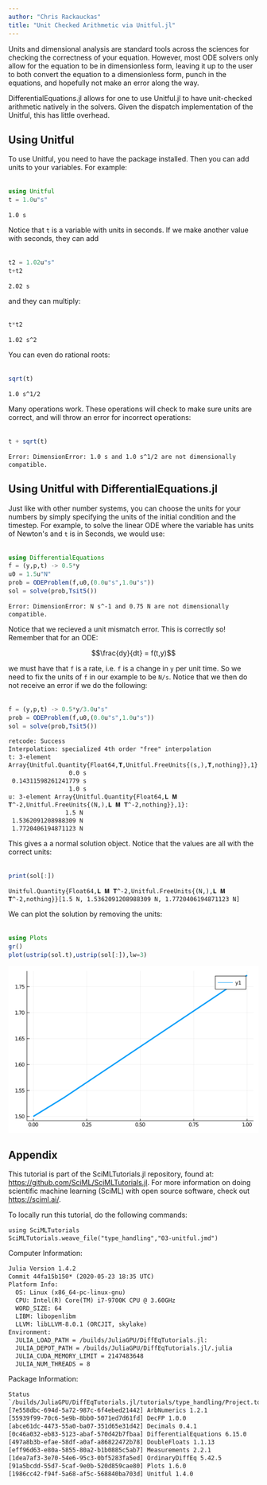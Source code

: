 ```yaml
---
author: "Chris Rackauckas"
title: "Unit Checked Arithmetic via Unitful.jl"
---
```



Units and dimensional analysis are standard tools across the sciences for checking the correctness of your equation. However, most ODE solvers only allow for the equation to be in dimensionless form, leaving it up to the user to both convert the equation to a dimensionless form, punch in the equations, and hopefully not make an error along the way.

DifferentialEquations.jl allows for one to use Unitful.jl to have unit-checked arithmetic natively in the solvers. Given the dispatch implementation of the Unitful, this has little overhead.

## Using Unitful

To use Unitful, you need to have the package installed. Then you can add units to your variables. For example:

````julia

using Unitful
t = 1.0u"s"
````


````
1.0 s
````





Notice that `t` is a variable with units in seconds. If we make another value with seconds, they can add

````julia

t2 = 1.02u"s"
t+t2
````


````
2.02 s
````





and they can multiply:

````julia

t*t2
````


````
1.02 s^2
````





You can even do rational roots:

````julia

sqrt(t)
````


````
1.0 s^1/2
````





Many operations work. These operations will check to make sure units are correct, and will throw an error for incorrect operations:

````julia

t + sqrt(t)
````


````
Error: DimensionError: 1.0 s and 1.0 s^1/2 are not dimensionally compatible.
````





## Using Unitful with DifferentialEquations.jl

Just like with other number systems, you can choose the units for your numbers by simply specifying the units of the initial condition and the timestep. For example, to solve the linear ODE where the variable has units of Newton's and `t` is in Seconds, we would use:

````julia

using DifferentialEquations
f = (y,p,t) -> 0.5*y
u0 = 1.5u"N"
prob = ODEProblem(f,u0,(0.0u"s",1.0u"s"))
sol = solve(prob,Tsit5())
````


````
Error: DimensionError: N s^-1 and 0.75 N are not dimensionally compatible.
````





Notice that we recieved a unit mismatch error. This is correctly so! Remember that for an ODE:

$$\frac{dy}{dt} = f(t,y)$$

we must have that `f` is a rate, i.e. `f` is a change in `y` per unit time. So we need to fix the units of `f` in our example to be `N/s`. Notice that we then do not receive an error if we do the following:

````julia

f = (y,p,t) -> 0.5*y/3.0u"s"
prob = ODEProblem(f,u0,(0.0u"s",1.0u"s"))
sol = solve(prob,Tsit5())
````


````
retcode: Success
Interpolation: specialized 4th order "free" interpolation
t: 3-element Array{Unitful.Quantity{Float64,𝐓,Unitful.FreeUnits{(s,),𝐓,nothing}},1}:
                 0.0 s
 0.14311598261241779 s
                 1.0 s
u: 3-element Array{Unitful.Quantity{Float64,𝐋 𝐌 𝐓^-2,Unitful.FreeUnits{(N,),𝐋 𝐌 𝐓^-2,nothing}},1}:
                1.5 N
 1.5362091208988309 N
 1.7720406194871123 N
````





This gives a a normal solution object. Notice that the values are all with the correct units:

````julia

print(sol[:])
````


````
Unitful.Quantity{Float64,𝐋 𝐌 𝐓^-2,Unitful.FreeUnits{(N,),𝐋 𝐌 𝐓^-2,nothing}}[1.5 N, 1.5362091208988309 N, 1.7720406194871123 N]
````





We can plot the solution by removing the units:

````julia

using Plots
gr()
plot(ustrip(sol.t),ustrip(sol[:]),lw=3)
````


![](figures/03-unitful_9_1.png)


## Appendix

 This tutorial is part of the SciMLTutorials.jl repository, found at: <https://github.com/SciML/SciMLTutorials.jl>.
 For more information on doing scientific machine learning (SciML) with open source software, check out <https://sciml.ai/>.

To locally run this tutorial, do the following commands:
```
using SciMLTutorials
SciMLTutorials.weave_file("type_handling","03-unitful.jmd")
```

Computer Information:
```
Julia Version 1.4.2
Commit 44fa15b150* (2020-05-23 18:35 UTC)
Platform Info:
  OS: Linux (x86_64-pc-linux-gnu)
  CPU: Intel(R) Core(TM) i7-9700K CPU @ 3.60GHz
  WORD_SIZE: 64
  LIBM: libopenlibm
  LLVM: libLLVM-8.0.1 (ORCJIT, skylake)
Environment:
  JULIA_LOAD_PATH = /builds/JuliaGPU/DiffEqTutorials.jl:
  JULIA_DEPOT_PATH = /builds/JuliaGPU/DiffEqTutorials.jl/.julia
  JULIA_CUDA_MEMORY_LIMIT = 2147483648
  JULIA_NUM_THREADS = 8

```

Package Information:

```
Status `/builds/JuliaGPU/DiffEqTutorials.jl/tutorials/type_handling/Project.toml`
[7e558dbc-694d-5a72-987c-6f4ebed21442] ArbNumerics 1.2.1
[55939f99-70c6-5e9b-8bb0-5071ed7d61fd] DecFP 1.0.0
[abce61dc-4473-55a0-ba07-351d65e31d42] Decimals 0.4.1
[0c46a032-eb83-5123-abaf-570d42b7fbaa] DifferentialEquations 6.15.0
[497a8b3b-efae-58df-a0af-a86822472b78] DoubleFloats 1.1.13
[eff96d63-e80a-5855-80a2-b1b0885c5ab7] Measurements 2.2.1
[1dea7af3-3e70-54e6-95c3-0bf5283fa5ed] OrdinaryDiffEq 5.42.5
[91a5bcdd-55d7-5caf-9e0b-520d859cae80] Plots 1.6.0
[1986cc42-f94f-5a68-af5c-568840ba703d] Unitful 1.4.0
```
